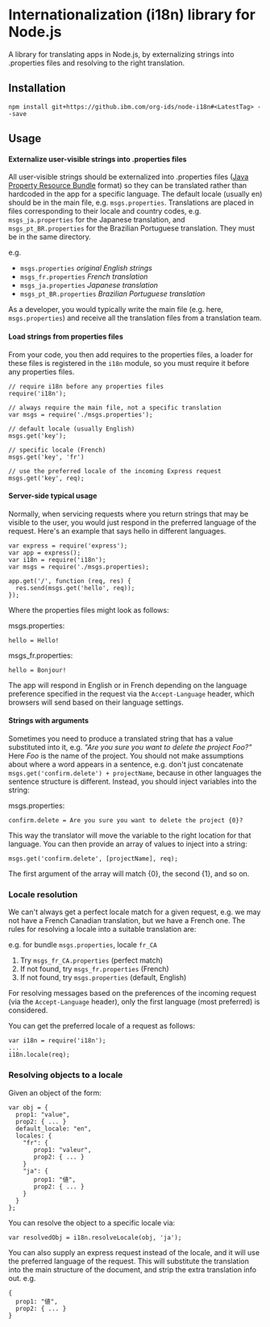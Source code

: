 # Internationalization (i18n) library for Node.js

A library for translating apps in Node.js, by externalizing strings into .properties files
and resolving to the right translation.

## Installation

```
npm install git+https://github.ibm.com/org-ids/node-i18n#<LatestTag> --save
```

## Usage

#### Externalize user-visible strings into .properties files

All user-visible strings should be externalized into .properties files ([Java Property Resource Bundle](https://en.wikipedia.org/wiki/.properties) format) so they can be translated rather than
hardcoded in the app for a specific language. The default locale (usually en) should be in the
main file, e.g. `msgs.properties`. Translations are placed in files corresponding to their locale
and country codes, e.g. `msgs_ja.properties` for the Japanese translation, and `msgs_pt_BR.properties`
for the Brazilian Portuguese translation. They must be in the same directory.

e.g.
* `msgs.properties`         _original English strings_
* `msgs_fr.properties`       _French translation_
* `msgs_ja.properties`       _Japanese translation_
* `msgs_pt_BR.properties`    _Brazilian Portuguese translation_

As a developer, you would typically write the main file (e.g. here, `msgs.properties`) and receive all the translation files from a translation team.

#### Load strings from properties files

From your code, you then add requires to the properties files, a loader for these files is registered in the `i18n` module, so you must require it before any properties files.

```
// require i18n before any properties files
require('i18n');

// always require the main file, not a specific translation
var msgs = require('./msgs.properties');

// default locale (usually English)
msgs.get('key');

// specific locale (French)
msgs.get('key', 'fr')

// use the preferred locale of the incoming Express request
msgs.get('key', req);
```

#### Server-side typical usage

Normally, when servicing requests where you return strings that may be visible to the user, you would just respond in the preferred language of the request. Here's an example that says hello in different languages.

```
var express = require('express');
var app = express();
var i18n = require('i18n');
var msgs = require('./msgs.properties);

app.get('/', function (req, res) {
  res.send(msgs.get('hello', req));
});
```

Where the properties files might look as follows:

msgs.properties:
```
hello = Hello!
```

msgs_fr.properties:
```
hello = Bonjour!
```

The app will respond in English or in French depending on the language preference specified in the request via the `Accept-Language` header, which browsers will send based on their language settings.

#### Strings with arguments

Sometimes you need to produce a translated string that has a value substituted into it, e.g. _"Are you sure you want to delete the project Foo?"_ Here _Foo_ is the name of the project. You should not make assumptions about where a word appears in a sentence, e.g. don't just concatenate `msgs.get('confirm.delete') + projectName`, because in other languages the sentence structure is different. Instead, you should inject variables into the string:

msgs.properties:
```
confirm.delete = Are you sure you want to delete the project {0}?
```

This way the translator will move the variable to the right location for that language. You can then provide an array of values to inject into a string:

```
msgs.get('confirm.delete', [projectName], req);
```

The first argument of the array will match {0}, the second {1}, and so on.

### Locale resolution

We can't always get a perfect locale match for a given request, e.g. we may not have a French Canadian translation, but we have a French one. The rules for resolving a locale into a suitable translation are:

e.g. for bundle `msgs.properties`, locale `fr_CA`

1. Try `msgs_fr_CA.properties` (perfect match)
2. If not found, try `msgs_fr.properties` (French)
3. If not found, try `msgs.properties` (default, English)

For resolving messages based on the preferences of the incoming request (via the `Accept-Language` header), only the first language (most preferred) is considered.

You can get the preferred locale of a request as follows:
```
var i18n = require('i18n');
...
i18n.locale(req);
```

### Resolving objects to a locale

Given an object of the form:
```
var obj = {
  prop1: "value",
  prop2: { ... }
  default_locale: "en",
  locales: {
    "fr": {
       prop1: "valeur",
       prop2: { ... }
    }
    "ja": {
       prop1: "値",
       prop2: { ... }
    }
  }
};
```

You can resolve the object to a specific locale via:

```
var resolvedObj = i18n.resolveLocale(obj, 'ja');
```

You can also supply an express request instead of the locale, and it will use the preferred language of the request.
This will substitute the translation into the main structure of the document, and strip the extra translation info out. e.g.

```
{
  prop1: "値",
  prop2: { ... }
}
```



